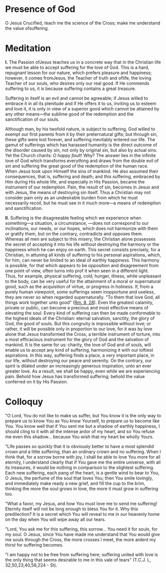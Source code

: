 # Presence of God

O Jesus Crucified, teach me the science of the Cross; make me understand the value ofsuffering.

# Meditation

**I.** The Passion ofJesus teaches us in a concrete way that in the Christian life we must be able to accept suffering for the love of God. This is a hard, repugnant lesson for our nature, which prefers pleasure and happiness; however, it comes fromJesus, the Teacher of truth and oflife, the loving Teacher of our souls, who desires only our real good. If He commends suffering to us, it is because suffering contains a great treasure.

Suffering in itself is an evil and cannot be agreeable; if Jesus willed to embrace it in all its plenitude and if He offers it to us, inviting us to esteem and love it, it is only in view of a superior good which cannot be attained by any other means—the sublime good of the redemption and the sanctification of our souls.

Although man, by his twofold nature, is subject to suffering, God willed to exempt our first parents from it by their preternatural gifts; but through sin, these gifts were lost forever, and suffering inevitably entered our life. The gamut of sufferings which has harassed humanity is the direct outcome of the disorder caused by sin, not only by original sin, but also by actual sins. Yet the Church chants: *O happy fault*! Why? The answer lies in the infinite love of God which transforms everything and draws from the double evil of sin and suffering the great good of the redemption of the human race. When Jesus took upon Himself the sins of mankind. He also assumed their consequences, that is, suffering and death; and this suffering, embraced by Him during His whole life, and especially in His Passion, became the instrument of our redemption. Pain, the result of sin, becomes in Jesus and with Jesus, the means of destroying sin itself. Thus a Christian may not consider pain only as an undesirable burden from which he must necessarily recoil, but he must see in it much more—a means of redemption and sanctification.

**II.** Suffering is the disagreeable feeling which we experience when something—a situation, a circumstance, —does not correspond to our inclinations, our needs, or our hopes, which does not harmonize with them or gratify them, but on the contrary, contradicts and opposes them. Whereas all men are subject to this misery, the Christian alone possesses the secret of accepting it into his life without destroying the harmony or the happiness which he can enjoy on earth. This secret consists precisely, for a Christian, in attuning all kinds of suffering to his personal aspirations, which, for him, can never be limited to an ideal of earthly happiness. This harmony is possible, for that which appears to be opposition and disagreement from one point of view, often turns into prof it when seen in a different light. Thus, for example, physical suffering, cold, hunger, illness, while unpleasant to the body, can be very useful for the attainment of a moral or supernatural good, such as the acquisition of virtue, or progress in holiness. If, from a purely human viewpoint, some sufferings seem inopportune and useless, they are never so when regarded supernaturally. "To them that love God, all things work together unto good" ([Rm. 8, 28](https://vulgata.online/bible/Rm.8?ed=DR2&vfn=DR2.Rm.8.28:vs)). Even the greatest calamity, private or public, can become a precious and most effective means of elevating the soul. Every kind of suffering can then be made conformable to the highest ideals of the Christian: eternal salvation, sanctity, the glory of God, the good of souls. But this congruity is impossible without love; or rather, it will be possible only in proportion to our love, for it was by love alone that Jesus transformed the Cross, a terrible instrument of torture, into a most efficacious instrument for the glory of God and the salvation of mankind. It is the same for us: charity, the love of God and of souls, will enable us to accept any kind of suffering, harmonizing it with our loftiest aspirations. In this way, suffering finds a place, a very important place, in our life, without destroying our peace and serenity. On the contrary, our spirit is dilated under an increasingly generous inspiration, unto an ever greater love. As a result, we shall be happy, even while we are experiencing pain. Behold how Jesus has transformed suffering; behold the value conferred on it by His Passion.

# Colloquy

"O Lord, You do not like to make us suffer, but You know it is the only way to prepare us to know You as You know Yourself, to prepare us to become like You. You know well that if You sent me but a shadow of earthly happiness, I should cling to it with all the intense ardor of my heart, and so You refuse me even this shadow... because You wish that my heart be wholly Yours.

"Life passes so quickly that it is obviously better to have a most splendid crown and a little suffering, than an ordinary crown and no suffering. When I think that, for a sorrow borne with joy, I shall be able to love You more for all eternity, I understand clearly that if You gave me the entire universe, with all its treasures, it would be nothing in comparison to the slightest suffering. Each new suffering, each pang of the heart, is a gentle wind to bear to You, O Jesus, the perfume of the soul that loves You; then You smile lovingly, and immediately make ready a new grief, and fill the cup to the brim, thinking the more the soul grows in love, the more it must grow in suffering too.

"What a favor, my Jesus, and how You must love me to send me suffering! Eternity itself will not be long enough to bless You for it. Why this predilection? It is a secret which You will reveal to me in our heavenly home on the day when You will wipe away all our tears.

"Lord, You ask me for this suffering, this sorrow... You need it for souls, for my soul. O Jesus, since You have made me understand that You would give me souls through the Cross, the more crosses I meet, the more ardent my thirst for suffering becomes.

"I am happy not to be free from suffering here; suffering united with love is the only thing that seems desirable to me in this vale of tears" (T.C.J. L, 32,50,23,40,58,224 - St).
